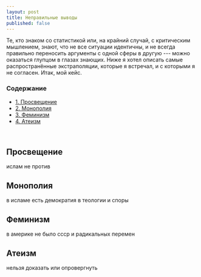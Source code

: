 ```yaml
---
layout: post
title: Неправильные выводы 
published: false
---
```


Те, кто знаком со статистикой или, на крайний случай, с критическим мышлением, знают, что не все ситуации идентичны, и не всегда правильно переносить аргументы с одной сферы в другую --- можно оказаться глупцом в глазах знающих. Ниже я хотел описать самые распространённые экстраполяции, которые я встречал, и с которыми я не согласен. Итак, мой кейс.

### Содержание
<ul class="index">
<li><a href="#enlightenment">1. Просвещение</a></li>
<li><a href="#monopoly">2. Монополия</a></li>
<li><a href="#feminism">3. Феминизм</a></li>
<li><a href="#atheism">4. Атеизм</a></li>
</ul>

<a name="enlightenment"></a><br>
## Просвещение

ислам не против
<a name="monopoly"></a><br>
## Монополия
в исламе есть демократия в теологии и споры
<a name="feminism"></a><br>
## Феминизм
в америке не было ссср и радикальных перемен
<a name="atheism"></a><br>
## Атеизм
нельзя доказать или опровергнуть

